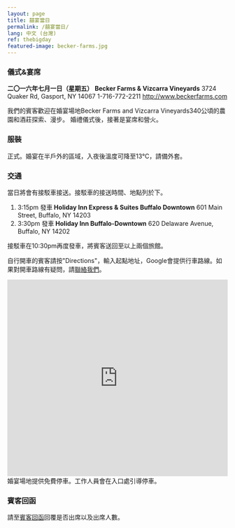 ```yaml
---
layout: page
title: 囍宴當日
permalink: /囍宴當日/
lang: 中文 (台灣)
ref: thebigday
featured-image: becker-farms.jpg
---
```


<h3>儀式&amp;宴席</h3>
<strong>二〇一六年七月一日（星期五）</strong>
<strong>Becker Farms &amp; Vizcarra Vineyards</strong>
3724 Quaker Rd, Gasport, NY 14067
1-716-772-2211
<a href="http://www.beckerfarms.com" target="_blank">http://www.beckerfarms.com</a>

我們的賓客歡迎在婚宴場地Becker Farms and Vizcarra Vineyards340公頃的農園和酒莊探索、漫步。
婚禮儀式後，接著是宴席和營火。
<h3>服裝</h3>
正式。婚宴在半戶外的區域，入夜後溫度可降至13°C，請備外套。
<h3>交通</h3>
當日將會有接駁車接送。接駁車的接送時間、地點列於下。
<ol>
 	<li>3:15pm 發車<strong>
Holiday Inn Express &amp; Suites Buffalo Downtown</strong>
601 Main Street, Buffalo, NY 14203</li>
 	<li>3:30pm 發車<strong>
Holiday Inn Buffalo-Downtown</strong>
620 Delaware Avenue, Buffalo, NY 14202</li>
</ol>
接駁車在10:30pm再度發車，將賓客送回至以上兩個旅館。

自行開車的賓客請按"Directions"，輸入起點地址，Google會提供行車路線。如果對開車路線有疑問，請<a href="http://chenchich.us/%E8%81%AF%E7%B5%A1%E6%88%91%E5%80%91/">聯絡我們</a>。
<iframe style="border: 0;" src="https://www.google.com/maps/embed?pb=!1m14!1m8!1m3!1d11629.124728166677!2d-78.559519!3d43.224564!3m2!1i1024!2i768!4f13.1!3m3!1m2!1s0x0%3A0x30ded2bdd4090dae!2sBecker+Farms+%26+Vizcarra+Vineyards!5e0!3m2!1sen!2sus!4v1434073959122" width="100%" height="450" frameborder="0"></iframe>
婚宴場地提供免費停車。工作人員會在入口處引導停車。
<h3>賓客回函</h3>
請至<a href="http://chenchich.us/%E8%B3%93%E5%AE%A2%E5%9B%9E%E5%87%BD/">賓客回函</a>回覆是否出席以及出席人數。
